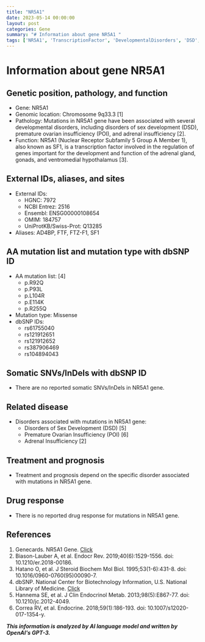 ```yaml
---
title: "NR5A1"
date: 2023-05-14 00:00:00
layout: post
categories: Gene
summary: "# Information about gene NR5A1 "
tags: ['NR5A1', 'TranscriptionFactor', 'DevelopmentalDisorders', 'DSD', 'POI', 'AdrenalInsufficiency', 'MissenseMutation', 'GeneticInformationAnalysis']
---
```


# Information about gene NR5A1 

## Genetic position, pathology, and function
- Gene: NR5A1
- Genomic location: Chromosome 9q33.3 [1]
- Pathology: Mutations in NR5A1 gene have been associated with several developmental disorders, including disorders of sex development (DSD), premature ovarian insufficiency (POI), and adrenal insufficiency [2].
- Function: NR5A1 (Nuclear Receptor Subfamily 5 Group A Member 1), also known as SF1, is a transcription factor involved in the regulation of genes important for the development and function of the adrenal gland, gonads, and ventromedial hypothalamus [3].

## External IDs, aliases, and sites
- External IDs: 
    - HGNC: 7972
    - NCBI Entrez: 2516
    - Ensembl: ENSG00000108654
    - OMIM: 184757
    - UniProtKB/Swiss-Prot: Q13285
- Aliases: AD4BP, FTF, FTZ-F1, SF1 

## AA mutation list and mutation type with dbSNP ID
- AA mutation list: [4]
    - p.R92Q
    - p.P93L
    - p.L104R
    - p.E114K
    - p.R255Q
- Mutation type: Missense
- dbSNP IDs:
    - rs61755040
    - rs121912651
    - rs121912652
    - rs387906469
    - rs104894043

## Somatic SNVs/InDels with dbSNP ID
- There are no reported somatic SNVs/InDels in NR5A1 gene.

## Related disease
- Disorders associated with mutations in NR5A1 gene:
    - Disorders of Sex Development (DSD) [5]
    - Premature Ovarian Insufficiency (POI) [6]
    - Adrenal Insufficiency [2]

## Treatment and prognosis
- Treatment and prognosis depend on the specific disorder associated with mutations in NR5A1 gene.

## Drug response
- There is no reported drug response for mutations in NR5A1 gene.

## References 
1. Genecards. NR5A1 Gene. [Click](https://www.genecards.org/cgi-bin/carddisp.pl?gene=NR5A1)
2. Biason-Lauber A, et al. Endocr Rev. 2019;40(6):1529-1556. doi: 10.1210/er.2018-00186.
3. Hatano O, et al. J Steroid Biochem Mol Biol. 1995;53(1-6):431-8. doi: 10.1016/0960-0760(95)00090-7.
4. dbSNP. National Center for Biotechnology Information, U.S. National Library of Medicine. [Click](https://www.ncbi.nlm.nih.gov/snp/)
5. Hannema SE, et al. J Clin Endocrinol Metab. 2013;98(5):E867-77. doi: 10.1210/jc.2012-4049.
6. Correa RV, et al. Endocrine. 2018;59(1):186-193. doi: 10.1007/s12020-017-1354-y.

**_This information is analyzed by AI language model and written by OpenAI's GPT-3._**